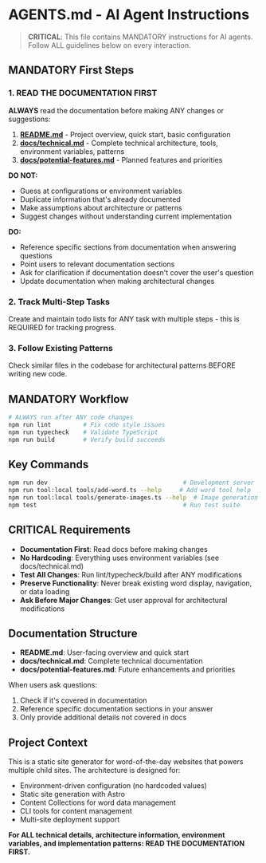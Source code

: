# AGENTS.md - AI Agent Instructions

> **CRITICAL**: This file contains MANDATORY instructions for AI agents. Follow ALL guidelines below on every interaction.

## MANDATORY First Steps

### 1. READ THE DOCUMENTATION FIRST
**ALWAYS** read the documentation before making ANY changes or suggestions:

1. **[README.md](README.md)** - Project overview, quick start, basic configuration
2. **[docs/technical.md](docs/technical.md)** - Complete technical architecture, tools, environment variables, patterns
3. **[docs/potential-features.md](docs/potential-features.md)** - Planned features and priorities

**DO NOT:**
- Guess at configurations or environment variables
- Duplicate information that's already documented
- Make assumptions about architecture or patterns
- Suggest changes without understanding current implementation

**DO:**
- Reference specific sections from documentation when answering questions
- Point users to relevant documentation sections
- Ask for clarification if documentation doesn't cover the user's question
- Update documentation when making architectural changes

### 2. Track Multi-Step Tasks
Create and maintain todo lists for ANY task with multiple steps - this is REQUIRED for tracking progress.

### 3. Follow Existing Patterns
Check similar files in the codebase for architectural patterns BEFORE writing new code.

## MANDATORY Workflow

```bash
# ALWAYS run after ANY code changes
npm run lint         # Fix code style issues
npm run typecheck    # Validate TypeScript
npm run build        # Verify build succeeds
```

## Key Commands

```bash
npm run dev                                      # Development server
npm run tool:local tools/add-word.ts --help     # Add word tool help
npm run tool:local tools/generate-images.ts --help  # Image generation tool help
npm test                                         # Run test suite
```

## CRITICAL Requirements

- **Documentation First**: Read docs before making changes
- **No Hardcoding**: Everything uses environment variables (see docs/technical.md)
- **Test All Changes**: Run lint/typecheck/build after ANY modifications
- **Preserve Functionality**: Never break existing word display, navigation, or data loading
- **Ask Before Major Changes**: Get user approval for architectural modifications

## Documentation Structure

- **README.md**: User-facing overview and quick start
- **docs/technical.md**: Complete technical documentation
- **docs/potential-features.md**: Future enhancements and priorities

When users ask questions:
1. Check if it's covered in documentation
2. Reference specific documentation sections in your answer
3. Only provide additional details not covered in docs

## Project Context

This is a static site generator for word-of-the-day websites that powers multiple child sites. The architecture is designed for:
- Environment-driven configuration (no hardcoded values)
- Static site generation with Astro
- Content Collections for word data management
- CLI tools for content management
- Multi-site deployment support

**For ALL technical details, architecture information, environment variables, and implementation patterns: READ THE DOCUMENTATION FIRST.**
